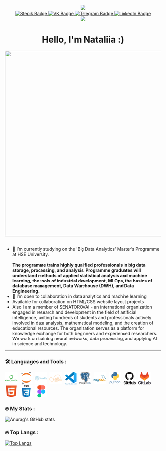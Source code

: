 <div id="header" align="center">
  <img src="https://media1.giphy.com/media/v1.Y2lkPTc5MGI3NjExOTg4cncwejZ6bngxMDR5d2F5YThqNG5icnVidnYxNjJmaDBwbDJnZCZlcD12MV9pbnRlcm5hbF9naWZfYnlfaWQmY3Q9cw/Y06e2KFCG48qwNMGK2/giphy.gif" width="100"/>
</div>

<div id="badges" align="center">
   <a href="https://stepik.org/users/576574712/profile" target="_blank" rel="noopener noreferrer">
    <img src="https://media1.giphy.com/media/v1.Y2lkPTc5MGI3NjExcDZuamhjbGNjdDYxZGxibjgzNTFmdnN2d3lzNXV2bnR0NjVhZ2doeCZlcD12MV9pbnRlcm5hbF9naWZfYnlfaWQmY3Q9Zw/l17COzMeI88CHPfBLg/giphy.gif" width="50" alt="Stepik Badge"/>
  </a>
  <!-- VK -->
  <a href="https://vk.com/nataliiia_bo" target="_blank">
    <img src="https://gifs.obs.ru-moscow-1.hc.sbercloud.ru/f078ac6ec27d1899b6c4a0dab9e4f7c68788855b8ba1bcf4f50fd64974d50d2a.gif" width="50" alt="VK Badge"/>
  </a>
  <!-- Telegram -->
  <a href="https://t.me/nataliiia_bo" target="_blank" rel="noopener noreferrer">
    <img src="https://gifs.obs.ru-moscow-1.hc.sbercloud.ru/0a5d7ec84c24146cf75aad080662db93a3ef7fa5da54c0685abdf791d71beaed.gif" width="50" alt="Telegram Badge"/>
  </a>
  <!-- LinkedIn -->
  <a href="https://www.linkedin.com/in/your-profile" target='_blank' rel="noopener noreferrer">
    <img src="https://img.shields.io/badge/LinkedIn-blue?style=for-the-badge&logo=linkedin&logoColor=white" alt="LinkedIn Badge"/>
  </a>
</div>

<div align="center">
    <img src="https://komarev.com/ghpvc/?username=nataliiia-bo&style=flat-square&color=green" alt=" "/>
</div>
<h1 align="center">
  <strong> Hello, I'm Nataliia :) </strong>
  <!-- <img src="https://media.giphy.com/media/hvRJCLFzcasrR4ia7z/giphy.gif" width="30px"/>-->
</h1>

<div align="center">
  <img src="https://media4.giphy.com/media/v1.Y2lkPTc5MGI3NjExbXR2emo1bXgxbHQxeXV4cDBicjg2N28ycGZ2b3hzM3prNnU4b3B6NiZlcD12MV9pbnRlcm5hbF9naWZfYnlfaWQmY3Q9Zw/lbcLMX9B6sTsGjUmS3/giphy.gif" width="600" height="600"/>
</div>

## 

- 🌱 I’m currently studying on the 'Big Data Analytics' Master’s Programme at HSE University.<br><br>
<strong>The programme trains highly qualified professionals in big data storage, processing, and analysis. Programme graduates will understand methods of applied statistical analysis and machine learning, the tools of industrial development, MLOps, the basics of database management, Data Warehouse (DWH), and Data Engineering.</strong>
- 👯 I’m open to collaboration in data analytics and machine learning
- Available for collaboration on HTML/CSS website layout projects
- Also I am a member of SENATOROVAI - an international organization engaged in research and development in the field of artificial intelligence, uniting hundreds of students and professionals actively involved in data analysis, mathematical modeling, and the creation of educational resources. The organization serves as a platform for knowledge exchange for both beginners and experienced researchers. We work on training neural networks, data processing, and applying AI in science and technology.
<!-- - 🔭 I’m currently working on ...
- 🤔 I’m looking for help with ...
- 💬 Ask me about ...
- ⚡ Fun fact: ...
> -->

---

### :hammer_and_wrench: Languages and Tools :

<div>
  <img src="https://github.com/devicons/devicon/blob/master/icons/anaconda/anaconda-original-wordmark.svg" title="anaconda" alt="anaconda" width="40" height="40"/>&nbsp;
  <img src="https://github.com/devicons/devicon/blob/master/icons/jupyter/jupyter-original.svg" title="jupyter" alt="jupyter" width="40" height="40"/>&nbsp;
  <img src="https://github.com/devicons/devicon/blob/master/icons/numpy/numpy-line-wordmark.svg" title="numpy" alt="numpy" width="40" height="40"/>&nbsp;
  <img src="https://github.com/devicons/devicon/blob/master/icons/scikitlearn/scikitlearn-line.svg" title="scikitlearn" alt="scikitlearn" width="40" height="40"/>&nbsp;
  <img src="https://github.com/devicons/devicon/blob/master/icons/vscode/vscode-original-wordmark.svg" title="vscode"  alt="vscode" width="40" height="40"/>&nbsp;
  <img src="https://github.com/devicons/devicon/blob/master/icons/postgresql/postgresql-original-wordmark.svg" title="postgres"  alt="postgres" width="40" height="40"/>&nbsp;
  <img src="https://github.com/devicons/devicon/blob/master/icons/mysql/mysql-original-wordmark.svg" title="MySQL"  alt="MySQL" width="40" height="40"/>&nbsp;
  <img src="https://github.com/devicons/devicon/blob/master/icons/python/python-original-wordmark.svg" title="python" alt="python" width="40" height="40"/>&nbsp;
  <img src="https://github.com/devicons/devicon/blob/master/icons/github/github-original-wordmark.svg" title="Github" alt="Github" width="40" height="40"/>&nbsp;
  <img src="https://github.com/devicons/devicon/blob/master/icons/gitlab/gitlab-original-wordmark.svg" title="Gitlub" alt="Gitlub" width="40" height="40"/>&nbsp;
  <img src="https://github.com/devicons/devicon/blob/master/icons/html5/html5-original.svg" title="HTML5" alt="HTML" width="40" height="40"/>&nbsp;
  <img src="https://github.com/devicons/devicon/blob/master/icons/css3/css3-original-wordmark.svg" title="css3" alt="css3" width="40" height="40"/>&nbsp;
  <img src="https://github.com/devicons/devicon/blob/master/icons/figma/figma-original.svg" title="figma"  alt="figma" width="40" height="40"/>&nbsp;
</div>

### 🔥 My Stats :

![Anurag's GitHub stats](https://github-readme-stats.vercel.app/api?username=nataliiia-bo&show_icons=true&theme=dark)

### 🔥 Top Langs :

[![Top Langs](https://github-readme-stats.vercel.app/api/top-langs/?username=nataliiia-bo&layout=compact&theme=vision-friendly-dark)]( https://github.com/anuraghazra/github-readme-stats )



